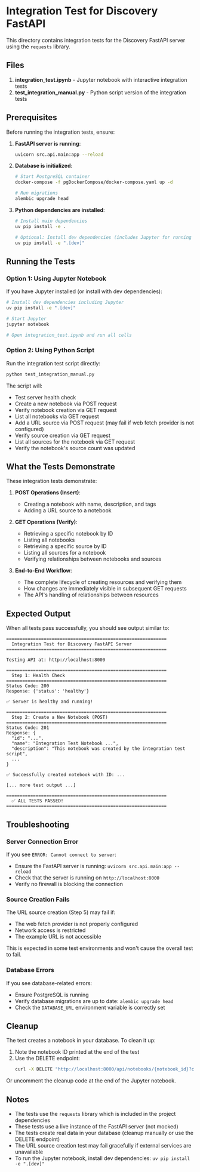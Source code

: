 # Integration Test for Discovery FastAPI

This directory contains integration tests for the Discovery FastAPI server using the `requests` library.

## Files

1. **integration_test.ipynb** - Jupyter notebook with interactive integration tests
2. **test_integration_manual.py** - Python script version of the integration tests

## Prerequisites

Before running the integration tests, ensure:

1. **FastAPI server is running**:
   ```bash
   uvicorn src.api.main:app --reload
   ```

2. **Database is initialized**:
   ```bash
   # Start PostgreSQL container
   docker-compose -f pgDockerCompose/docker-compose.yaml up -d
   
   # Run migrations
   alembic upgrade head
   ```

3. **Python dependencies are installed**:
   ```bash
   # Install main dependencies
   uv pip install -e .
   
   # Optional: Install dev dependencies (includes Jupyter for running the notebook)
   uv pip install -e ".[dev]"
   ```

## Running the Tests

### Option 1: Using Jupyter Notebook

If you have Jupyter installed (or install with dev dependencies):

```bash
# Install dev dependencies including Jupyter
uv pip install -e ".[dev]"

# Start Jupyter
jupyter notebook

# Open integration_test.ipynb and run all cells
```

### Option 2: Using Python Script

Run the integration test script directly:

```bash
python test_integration_manual.py
```

The script will:
- Test server health check
- Create a new notebook via POST request
- Verify notebook creation via GET request
- List all notebooks via GET request
- Add a URL source via POST request (may fail if web fetch provider is not configured)
- Verify source creation via GET request
- List all sources for the notebook via GET request
- Verify the notebook's source count was updated

## What the Tests Demonstrate

These integration tests demonstrate:

1. **POST Operations (Insert)**:
   - Creating a notebook with name, description, and tags
   - Adding a URL source to a notebook

2. **GET Operations (Verify)**:
   - Retrieving a specific notebook by ID
   - Listing all notebooks
   - Retrieving a specific source by ID
   - Listing all sources for a notebook
   - Verifying relationships between notebooks and sources

3. **End-to-End Workflow**:
   - The complete lifecycle of creating resources and verifying them
   - How changes are immediately visible in subsequent GET requests
   - The API's handling of relationships between resources

## Expected Output

When all tests pass successfully, you should see output similar to:

```
============================================================
  Integration Test for Discovery FastAPI Server
============================================================

Testing API at: http://localhost:8000

============================================================
  Step 1: Health Check
============================================================
Status Code: 200
Response: {'status': 'healthy'}

✅ Server is healthy and running!

============================================================
  Step 2: Create a New Notebook (POST)
============================================================
Status Code: 201
Response: {
  "id": "...",
  "name": "Integration Test Notebook ...",
  "description": "This notebook was created by the integration test script",
  ...
}

✅ Successfully created notebook with ID: ...

[... more test output ...]

============================================================
  ✅ ALL TESTS PASSED!
============================================================
```

## Troubleshooting

### Server Connection Error

If you see `ERROR: Cannot connect to server`:
- Ensure the FastAPI server is running: `uvicorn src.api.main:app --reload`
- Check that the server is running on `http://localhost:8000`
- Verify no firewall is blocking the connection

### Source Creation Fails

The URL source creation (Step 5) may fail if:
- The web fetch provider is not properly configured
- Network access is restricted
- The example URL is not accessible

This is expected in some test environments and won't cause the overall test to fail.

### Database Errors

If you see database-related errors:
- Ensure PostgreSQL is running
- Verify database migrations are up to date: `alembic upgrade head`
- Check the `DATABASE_URL` environment variable is correctly set

## Cleanup

The test creates a notebook in your database. To clean it up:

1. Note the notebook ID printed at the end of the test
2. Use the DELETE endpoint:
   ```bash
   curl -X DELETE "http://localhost:8000/api/notebooks/{notebook_id}?cascade=true"
   ```

Or uncomment the cleanup code at the end of the Jupyter notebook.

## Notes

- The tests use the `requests` library which is included in the project dependencies
- These tests use a live instance of the FastAPI server (not mocked)
- The tests create real data in your database (cleanup manually or use the DELETE endpoint)
- The URL source creation test may fail gracefully if external services are unavailable
- To run the Jupyter notebook, install dev dependencies: `uv pip install -e ".[dev]"`
